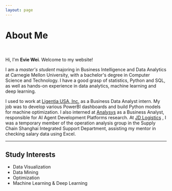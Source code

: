 ```yaml
---
layout: page
---
```


# About Me

<!--<img src="https://caihanlin.com/caihanlin.jpg" class="floatpic">-->
<br>

Hi, I'm **Evie Wei**. Welcome to my website!<br>

I am a *master's student* majoring in Business Intelligence and Data Analytics at Carnegie Mellon University, with a bachelor's degree in Computer Science and Technology. I have a good grasp of statistics, Python and SQL, as well as hands-on experience in data analytics, machine learning and deep learning.

I used to work at [Ligentia USA, Inc.](https://ligentia.com/) as a Business Data Analyst intern. My job was to develop various PowerBI dashboards and build Python models for machine optimization. I also interned at [Analysys](https://www.analysys.cn/) as a Business Analyst, responsible for AI Agent Development Platforms research. At [JD Logistics](https://www.jdl.com/en/profile) , I was a temporary member of the operation analysis group in the Supply Chain Shanghai Integrated Support Department, assisting my mentor in checking salary data using Excel.<br>

---

## Study Interests

- Data Visualization
- Data Mining
- Optimization
- Machine Learning & Deep Learning
<br>
